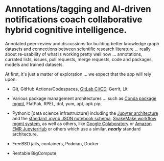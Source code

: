 # Annotations/tagging and AI-driven notifications coach collaborative hybrid cognitive intelligence.

Annotated peer-review and discussions for building better knowledge graph datasets and connections between scientific research literature ... really about re-usability of what is working pretty well now ... annotations, currated lists, issues, pull requests, merge requests, code and packages, models and trained datasets.

At first, it's just a matter of  exploration ...  we expect that the app will rely upon:

* Git, GitHub Actions/Codespaces, [GitLab CI/CD](https://docs.gitlab.com/ee/topics/gitlab_flow.html), Gerrit, Lit

* Various package management architectures ... such as [Conda package mgmt](https://docs.conda.io/en/latest/), FlatPak, RPEL, dnf, yum, apt, apk pip, 

* Pythonic [data science infrastructure] including the [Jupyter architecture](https://docs.jupyter.org/en/latest/projects/architecture/content-architecture.html) and the [standard .ipynb JSON notebook schema](https://github.com/jupyter/nbformat), [SnakeMake workflow mgmt system](https://snakemake.readthedocs.io/en/stable/), as well as others, like [Google Colaboratory](https://colab.research.google.com/) or [Amazon EMR JupyterHub](https://docs.aws.amazon.com/emr/latest/ReleaseGuide/emr-jupyterhub.html) or others which use a similar, ***nearly*** standard architecture.

* FreeBSD jails, containers, Podman, Docker

* Rentable BigCompute
